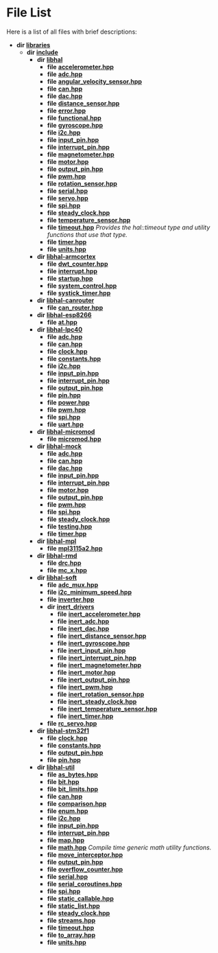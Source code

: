 
# File List

Here is a list of all files with brief descriptions:


* **dir** [**libraries**](dir_bc0718b08fb2015b8e59c47b2805f60c.md)     
    * **dir** [**include**](dir_cba0faac6e93618a6e2539705915bd70.md)     
        * **dir** [**libhal**](dir_c21661262b37aa135a14febc024e67d7.md)     
            * **file** [**accelerometer.hpp**](accelerometer_8hpp.md)     
            * **file** [**adc.hpp**](libhal_2adc_8hpp.md)     
            * **file** [**angular\_velocity\_sensor.hpp**](angular__velocity__sensor_8hpp.md)     
            * **file** [**can.hpp**](libhal_2can_8hpp.md)     
            * **file** [**dac.hpp**](libhal_2dac_8hpp.md)     
            * **file** [**distance\_sensor.hpp**](distance__sensor_8hpp.md)     
            * **file** [**error.hpp**](error_8hpp.md)     
            * **file** [**functional.hpp**](functional_8hpp.md)     
            * **file** [**gyroscope.hpp**](gyroscope_8hpp.md)     
            * **file** [**i2c.hpp**](libhal_2i2c_8hpp.md)     
            * **file** [**input\_pin.hpp**](libhal_2input__pin_8hpp.md)     
            * **file** [**interrupt\_pin.hpp**](libhal_2interrupt__pin_8hpp.md)     
            * **file** [**magnetometer.hpp**](magnetometer_8hpp.md)     
            * **file** [**motor.hpp**](libhal_2motor_8hpp.md)     
            * **file** [**output\_pin.hpp**](libhal_2output__pin_8hpp.md)     
            * **file** [**pwm.hpp**](libhal_2pwm_8hpp.md)     
            * **file** [**rotation\_sensor.hpp**](rotation__sensor_8hpp.md)     
            * **file** [**serial.hpp**](libhal_2serial_8hpp.md)     
            * **file** [**servo.hpp**](servo_8hpp.md)     
            * **file** [**spi.hpp**](libhal_2spi_8hpp.md)     
            * **file** [**steady\_clock.hpp**](libhal_2steady__clock_8hpp.md)     
            * **file** [**temperature\_sensor.hpp**](temperature__sensor_8hpp.md)     
            * **file** [**timeout.hpp**](libhal_2timeout_8hpp.md) _Provides the hal::timeout type and utility functions that use that type._     
            * **file** [**timer.hpp**](libhal_2timer_8hpp.md)     
            * **file** [**units.hpp**](libhal_2units_8hpp.md)     
        * **dir** [**libhal-armcortex**](dir_b3459571a2adf19d50d3ad84e10dbc87.md)     
            * **file** [**dwt\_counter.hpp**](dwt__counter_8hpp.md)     
            * **file** [**interrupt.hpp**](interrupt_8hpp.md)     
            * **file** [**startup.hpp**](startup_8hpp.md)     
            * **file** [**system\_control.hpp**](system__control_8hpp.md)     
            * **file** [**systick\_timer.hpp**](systick__timer_8hpp.md)     
        * **dir** [**libhal-canrouter**](dir_2c64ce4d64c558a00b906bdd8bb48b1b.md)     
            * **file** [**can\_router.hpp**](can__router_8hpp.md)     
        * **dir** [**libhal-esp8266**](dir_b51c311201f953ecf0af8480d3c6c210.md)     
            * **file** [**at.hpp**](at_8hpp.md)     
        * **dir** [**libhal-lpc40**](dir_2fff134b595a3a874b0307aab0eea726.md)     
            * **file** [**adc.hpp**](libhal-lpc40_2adc_8hpp.md)     
            * **file** [**can.hpp**](libhal-lpc40_2can_8hpp.md)     
            * **file** [**clock.hpp**](libhal-lpc40_2clock_8hpp.md)     
            * **file** [**constants.hpp**](libhal-lpc40_2constants_8hpp.md)     
            * **file** [**i2c.hpp**](libhal-lpc40_2i2c_8hpp.md)     
            * **file** [**input\_pin.hpp**](libhal-lpc40_2input__pin_8hpp.md)     
            * **file** [**interrupt\_pin.hpp**](libhal-lpc40_2interrupt__pin_8hpp.md)     
            * **file** [**output\_pin.hpp**](libhal-lpc40_2output__pin_8hpp.md)     
            * **file** [**pin.hpp**](libhal-lpc40_2pin_8hpp.md)     
            * **file** [**power.hpp**](power_8hpp.md)     
            * **file** [**pwm.hpp**](libhal-lpc40_2pwm_8hpp.md)     
            * **file** [**spi.hpp**](libhal-lpc40_2spi_8hpp.md)     
            * **file** [**uart.hpp**](uart_8hpp.md)     
        * **dir** [**libhal-micromod**](dir_3d3c07370f433c90fd72adf4c7e715ce.md)     
            * **file** [**micromod.hpp**](micromod_8hpp.md)     
        * **dir** [**libhal-mock**](dir_24679974995b72317f1fb09ac5dd2fb9.md)     
            * **file** [**adc.hpp**](libhal-mock_2adc_8hpp.md)     
            * **file** [**can.hpp**](libhal-mock_2can_8hpp.md)     
            * **file** [**dac.hpp**](libhal-mock_2dac_8hpp.md)     
            * **file** [**input\_pin.hpp**](libhal-mock_2input__pin_8hpp.md)     
            * **file** [**interrupt\_pin.hpp**](libhal-mock_2interrupt__pin_8hpp.md)     
            * **file** [**motor.hpp**](libhal-mock_2motor_8hpp.md)     
            * **file** [**output\_pin.hpp**](libhal-mock_2output__pin_8hpp.md)     
            * **file** [**pwm.hpp**](libhal-mock_2pwm_8hpp.md)     
            * **file** [**spi.hpp**](libhal-mock_2spi_8hpp.md)     
            * **file** [**steady\_clock.hpp**](libhal-mock_2steady__clock_8hpp.md)     
            * **file** [**testing.hpp**](testing_8hpp.md)     
            * **file** [**timer.hpp**](libhal-mock_2timer_8hpp.md)     
        * **dir** [**libhal-mpl**](dir_938956f748520abcfe48f1edd19c1957.md)     
            * **file** [**mpl3115a2.hpp**](mpl3115a2_8hpp.md)     
        * **dir** [**libhal-rmd**](dir_3a391231662e3c35ce1f8bf907d80c4f.md)     
            * **file** [**drc.hpp**](drc_8hpp.md)     
            * **file** [**mc\_x.hpp**](mc__x_8hpp.md)     
        * **dir** [**libhal-soft**](dir_d4bad6877cf31bc2d39b696d7a305013.md)     
            * **file** [**adc\_mux.hpp**](adc__mux_8hpp.md)     
            * **file** [**i2c\_minimum\_speed.hpp**](i2c__minimum__speed_8hpp.md)     
            * **file** [**inverter.hpp**](inverter_8hpp.md)     
            * **dir** [**inert\_drivers**](dir_140c0a66abe76384f84bfc7661372b14.md)     
                * **file** [**inert\_accelerometer.hpp**](inert__accelerometer_8hpp.md)     
                * **file** [**inert\_adc.hpp**](inert__adc_8hpp.md)     
                * **file** [**inert\_dac.hpp**](inert__dac_8hpp.md)     
                * **file** [**inert\_distance\_sensor.hpp**](inert__distance__sensor_8hpp.md)     
                * **file** [**inert\_gyroscope.hpp**](inert__gyroscope_8hpp.md)     
                * **file** [**inert\_input\_pin.hpp**](inert__input__pin_8hpp.md)     
                * **file** [**inert\_interrupt\_pin.hpp**](inert__interrupt__pin_8hpp.md)     
                * **file** [**inert\_magnetometer.hpp**](inert__magnetometer_8hpp.md)     
                * **file** [**inert\_motor.hpp**](inert__motor_8hpp.md)     
                * **file** [**inert\_output\_pin.hpp**](inert__output__pin_8hpp.md)     
                * **file** [**inert\_pwm.hpp**](inert__pwm_8hpp.md)     
                * **file** [**inert\_rotation\_sensor.hpp**](inert__rotation__sensor_8hpp.md)     
                * **file** [**inert\_steady\_clock.hpp**](inert__steady__clock_8hpp.md)     
                * **file** [**inert\_temperature\_sensor.hpp**](inert__temperature__sensor_8hpp.md)     
                * **file** [**inert\_timer.hpp**](inert__timer_8hpp.md)     
            * **file** [**rc\_servo.hpp**](rc__servo_8hpp.md)     
        * **dir** [**libhal-stm32f1**](dir_382b22576b48b83d585887c4aba4f004.md)     
            * **file** [**clock.hpp**](libhal-stm32f1_2clock_8hpp.md)     
            * **file** [**constants.hpp**](libhal-stm32f1_2constants_8hpp.md)     
            * **file** [**output\_pin.hpp**](libhal-stm32f1_2output__pin_8hpp.md)     
            * **file** [**pin.hpp**](libhal-stm32f1_2pin_8hpp.md)     
        * **dir** [**libhal-util**](dir_5e94bd3e75b6b11eff60149e0bc5664b.md)     
            * **file** [**as\_bytes.hpp**](as__bytes_8hpp.md)     
            * **file** [**bit.hpp**](bit_8hpp.md)     
            * **file** [**bit\_limits.hpp**](bit__limits_8hpp.md)     
            * **file** [**can.hpp**](libhal-util_2can_8hpp.md)     
            * **file** [**comparison.hpp**](comparison_8hpp.md)     
            * **file** [**enum.hpp**](enum_8hpp.md)     
            * **file** [**i2c.hpp**](libhal-util_2i2c_8hpp.md)     
            * **file** [**input\_pin.hpp**](libhal-util_2input__pin_8hpp.md)     
            * **file** [**interrupt\_pin.hpp**](libhal-util_2interrupt__pin_8hpp.md)     
            * **file** [**map.hpp**](map_8hpp.md)     
            * **file** [**math.hpp**](math_8hpp.md) _Compile time generic math utility functions._     
            * **file** [**move\_interceptor.hpp**](move__interceptor_8hpp.md)     
            * **file** [**output\_pin.hpp**](libhal-util_2output__pin_8hpp.md)     
            * **file** [**overflow\_counter.hpp**](overflow__counter_8hpp.md)     
            * **file** [**serial.hpp**](libhal-util_2serial_8hpp.md)     
            * **file** [**serial\_coroutines.hpp**](serial__coroutines_8hpp.md)     
            * **file** [**spi.hpp**](libhal-util_2spi_8hpp.md)     
            * **file** [**static\_callable.hpp**](static__callable_8hpp.md)     
            * **file** [**static\_list.hpp**](static__list_8hpp.md)     
            * **file** [**steady\_clock.hpp**](libhal-util_2steady__clock_8hpp.md)     
            * **file** [**streams.hpp**](streams_8hpp.md)     
            * **file** [**timeout.hpp**](libhal-util_2timeout_8hpp.md)     
            * **file** [**to\_array.hpp**](to__array_8hpp.md)     
            * **file** [**units.hpp**](libhal-util_2units_8hpp.md)     

